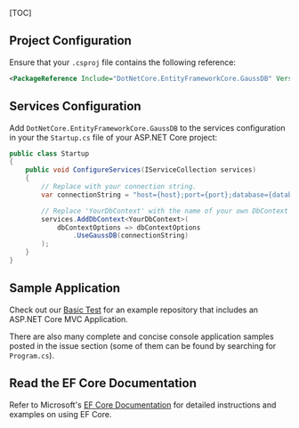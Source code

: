 [TOC]

## Project Configuration

Ensure that your `.csproj` file contains the following reference:

```xml
<PackageReference Include="DotNetCore.EntityFrameworkCore.GaussDB" Version="8.0.0" />
```

## Services Configuration

Add `DotNetCore.EntityFrameworkCore.GaussDB` to the services configuration in your the `Startup.cs` file of your ASP.NET Core project:

```csharp
public class Startup
{
    public void ConfigureServices(IServiceCollection services)
    {
        // Replace with your connection string.
        var connectionString = "host={host};port={port};database={database};username={username};password={password};";

        // Replace 'YourDbContext' with the name of your own DbContext derived class.
        services.AddDbContext<YourDbContext>(
            dbContextOptions => dbContextOptions
                .UseGaussDB(connectionString)
        );
    }
}
```

## Sample Application

Check out our [Basic Test](https://github.com/dotnetcore/EntityFrameworkCore.GaussDB/tree/main/test/GaussDB.BasicTest) for an example repository that includes an ASP.NET Core MVC Application.

There are also many complete and concise console application samples posted in the issue section (some of them can be found by searching for `Program.cs`).

## Read the EF Core Documentation

Refer to Microsoft's [EF Core Documentation](https://docs.microsoft.com/en-us/ef/core/) for detailed instructions and examples on using EF Core.